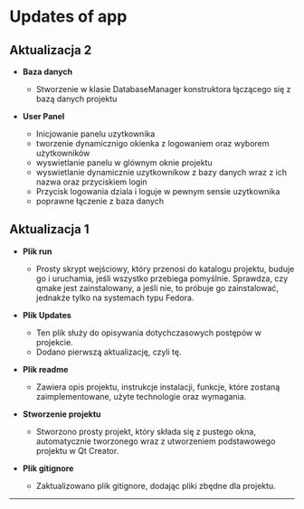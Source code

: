 # Updates of app

## Aktualizacja 2

- **Baza danych**
    - Stworzenie w klasie DatabaseManager konstruktora łączącego się z bazą danych projektu

- **User Panel**
    - Inicjowanie panelu uzytkownika
    - tworzenie dynamicznigo okienka z logowaniem oraz wyborem użytkowników
    - wyswietlanie panelu w glównym oknie projektu
    - wyswietlanie dynamicznie uzytkownikow z bazy danych wraz z ich nazwa oraz przyciskiem login
    - Przycisk logowania dziala i loguje w pewnym sensie uzytkownika
    - poprawne łączenie z baza danych


## Aktualizacja 1

- **Plik run**
  - Prosty skrypt wejściowy, który przenosi do katalogu projektu, buduje go i uruchamia, jeśli wszystko przebiega pomyślnie. Sprawdza, czy qmake jest zainstalowany, a jeśli nie, to próbuje go zainstalować, jednakże tylko na systemach typu Fedora.

- **Plik Updates**
  - Ten plik służy do opisywania dotychczasowych postępów w projekcie.
  - Dodano pierwszą aktualizację, czyli tę.

- **Plik readme**
  - Zawiera opis projektu, instrukcje instalacji, funkcje, które zostaną zaimplementowane, użyte technologie oraz wymagania.

- **Stworzenie projektu**
  - Stworzono prosty projekt, który składa się z pustego okna, automatycznie tworzonego wraz z utworzeniem podstawowego projektu w Qt Creator.

- **Plik gitignore**
  - Zaktualizowano plik gitignore, dodając pliki zbędne dla projektu.
---
